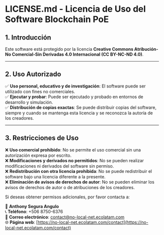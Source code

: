 # **LICENSE.md - Licencia de Uso del Software Blockchain PoE**

## **1. Introducción**

Este software está protegido por la licencia **Creative Commons Atribución-No Comercial-Sin Derivadas 4.0 Internacional (CC BY-NC-ND 4.0)**. 

---

## **2. Uso Autorizado**

✅ **Uso personal, educativo y de investigación**: El software puede ser utilizado con fines no comerciales.  
✅ **Ejecutar y probar**: Puede ser ejecutado y probado en entornos de desarrollo y simulación.  
✅ **Distribución de copias exactas**: Se puede distribuir copias del software, siempre y cuando se mantenga esta licencia y se reconozca la autoría de los creadores.

---

## **3. Restricciones de Uso**

❌ **Uso comercial prohibido**: No se permite el uso comercial sin una autorización expresa por escrito.  
❌ **Modificaciones y derivados no permitidos**: No se pueden realizar modificaciones ni derivados del software sin permiso.  
❌ **Redistribución con otra licencia prohibida**: No se puede redistribuir el software bajo una licencia diferente a la presente.  
❌ **Eliminación de avisos de derechos de autor**: No se pueden eliminar los avisos de derechos de autor o de atribuciones de los creadores.

Si deseas obtener permisos adicionales, por favor contacta a:

📧 **Anthony Segura Angulo**  
📞 **Teléfono**: +506 8750-6376  
📧 **Correo electrónico**: contact@no-local-net.ecolatam.com  
🌐 **Página web**: [https://no-local-net.ecolatam.com/contact](https://no-local-net.ecolatam.com/contact)